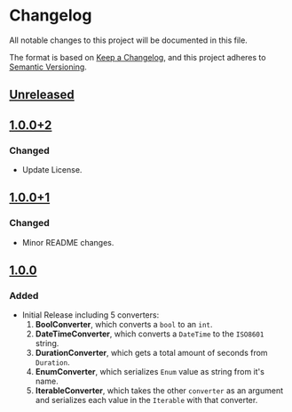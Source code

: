 # Changelog

All notable changes to this project will be documented in this file.

The format is based on [Keep a Changelog](https://keepachangelog.com/en/1.0.0/),
and this project adheres to [Semantic Versioning](https://semver.org/spec/v2.0.0.html).

## [Unreleased]

## [1.0.0+2]

### Changed

- Update License.

## [1.0.0+1]

### Changed

- Minor README changes.

## [1.0.0]

### Added

- Initial Release including 5 converters:
  1. **BoolConverter**, which converts a `bool` to an `int`.
  2. **DateTimeConverter**, which converts a `DateTime` to the `ISO8601` string.
  3. **DurationConverter**, which gets a total amount of seconds from `Duration`.
  4. **EnumConverter**, which serializes `Enum` value as string from it's name.
  5. **IterableConverter**, which takes the other `converter` as an argument and
     serializes each value in the `Iterable` with that converter.

[unreleased]: https://github.com/Jlgtri/json_converters_lite/compare/v1.0.0+2...HEAD
[1.0.0+2]: https://github.com/Jlgtri/json_converters_lite/compare/v1.0.0+1...v1.0.0+2
[1.0.0+1]: https://github.com/Jlgtri/json_converters_lite/compare/v1.0.0...v1.0.0+1
[1.0.0]: https://github.com/Jlgtri/json_converters_lite/releases/tag/v1.0.0
